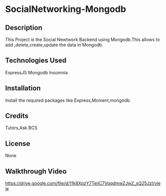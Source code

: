 # SocialNetworking-Mongodb

## Description
This Project is the  Social Newtwork Backend using Mongodb.This allows to add ,delete,create,update the data in Mongodb.

## Technologies Used
ExpressJS
Mongodb
Insomnia

## Installation
Install the required packages like Express,Moment,mongodb.

## Credits
Tutors,Ask BCS

## License
None

## Walkthrough Video
https://drive.google.com/file/d/11k8XpzY7TeiIC7VqqdmwZJwZ_sQ25JzI/view
